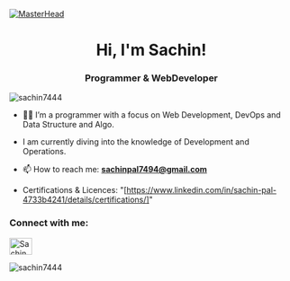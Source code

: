 [![MasterHead](https://user-images.githubusercontent.com/86270481/214122618-1bf43327-cdef-456e-81fe-fc71a9070c07.gif)](https://S.io)
<h1 align="center">Hi, I'm Sachin!</h1>
<h3 align="center">Programmer & WebDeveloper</h3>


<p align="left"> <img src="https://komarev.com/ghpvc/?username=sachin7444&label=Profile%20views&color=0e75b6&style=flat" alt="sachin7444" /></p>

- 🧑‍💻 I’m a programmer with a focus on Web Development, DevOps and Data Structure and Algo.

- I am currently diving into the knowledge of Development and Operations.
  
- 📫 How to reach me: **sachinpal7494@gmail.com**
  
-    Certifications & Licences: "[https://www.linkedin.com/in/sachin-pal-4733b4241/details/certifications/]"

<h3 align="left">Connect with me:</h3>
<p align="left">

<a href="https://www.linkedin.com/in/sachin-pal-4733b4241/" target="_blank">
  <img align="center" src="https://raw.githubusercontent.com/rahuldkjain/github-profile-readme-generator/master/src/images/icons/Social/linked-in-alt.svg" alt="Sachin Pal" height="30" width="40" />
</a>


<p><img align="left" src="https://github-readme-stats.vercel.app/api/top-langs?username=sachin7444&show_icons=true&locale=en&layout=compact" alt="sachin7444" /></p>

